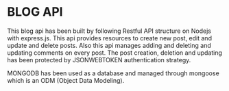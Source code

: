 # BLOG API

This blog api has been built by following Restful API structure on Nodejs with express.js. This api provides resources to create new post, edit and update and delete posts. Also this api manages adding and deleting and updating comments on every post. The post creation, deletion and updating has been protected by JSONWEBTOKEN authentication strategy.

MONGODB has been used as a database and managed through mongoose which is an ODM (Object Data Modeling).